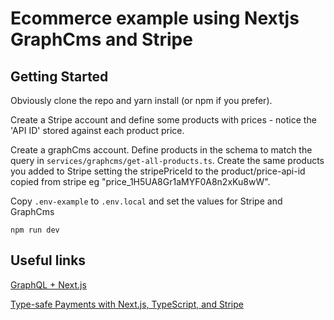 # Ecommerce example using Nextjs GraphCms and Stripe

## Getting Started

Obviously clone the repo and yarn install (or npm if you prefer).

Create a Stripe account and define some products with prices - notice the 'API ID' stored against each product price. 

Create a graphCms account. Define products in the schema to match the query in `services/graphcms/get-all-products.ts`. Create the same products you added to Stripe setting the stripePriceId to the product/price-api-id copied from stripe eg "price_1H5UA8Gr1aMYF0A8n2xKu8wW".

Copy `.env-example` to `.env.local` and set the values for Stripe and GraphCms

`npm run dev`

## Useful links
[GraphQL + Next.js](https://dev.to/graphcms/graphql-next-js-working-with-getstaticprops-getstaticpaths-and-graphql-2kfe)

[Type-safe Payments with Next.js, TypeScript, and Stripe](https://dev.to/thorwebdev/type-safe-payments-with-next-js-typescript-and-stripe-4jo7)